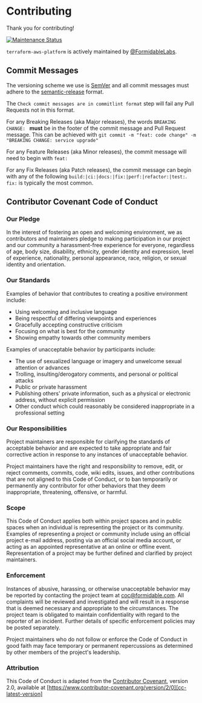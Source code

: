 # Contributing

Thank you for contributing!

<a href="https://github.com/FormidableLabs/terraform-aws-platform#maintenance-status">
  <img alt="Maintenance Status" src="https://img.shields.io/badge/maintenance-active-green.svg" />
</a>

`terraform-aws-platform` is actively maintained by [@FormidableLabs][formidable-github].

## Commit Messages

The versioning scheme we use is [SemVer](http://semver.org/) and all commit messages must adhere to the [semantic-release](https://semantic-release.gitbook.io/semantic-release/#commit-message-format) format.

The `Check commit messages are in commitlint format` step will fail any Pull Requests not in this format.

For any Breaking Releases (aka Major releases), the words `BREAKING CHANGE: ` **must** be in the footer of the commit message and Pull Request message. This can be achieved with `git commit -m "feat: code change" -m "BREAKING CHANGE: service upgrade"`

For any Feature Releases (aka Minor releases), the commit message will need to begin with `feat:`

For any Fix Releases (aka Patch releases), the commit message can begin with any of the following `build:|ci:|docs:|fix:|perf:|refactor:|test:`. `fix:` is typically the most common.

## Contributor Covenant Code of Conduct

### Our Pledge

In the interest of fostering an open and welcoming environment, we as
contributors and maintainers pledge to making participation in our project and
our community a harassment-free experience for everyone, regardless of age, body
size, disability, ethnicity, gender identity and expression, level of experience,
nationality, personal appearance, race, religion, or sexual identity and
orientation.

### Our Standards

Examples of behavior that contributes to creating a positive environment
include:

- Using welcoming and inclusive language
- Being respectful of differing viewpoints and experiences
- Gracefully accepting constructive criticism
- Focusing on what is best for the community
- Showing empathy towards other community members

Examples of unacceptable behavior by participants include:

- The use of sexualized language or imagery and unwelcome sexual attention or
  advances
- Trolling, insulting/derogatory comments, and personal or political attacks
- Public or private harassment
- Publishing others' private information, such as a physical or electronic
  address, without explicit permission
- Other conduct which could reasonably be considered inappropriate in a
  professional setting

### Our Responsibilities

Project maintainers are responsible for clarifying the standards of acceptable
behavior and are expected to take appropriate and fair corrective action in
response to any instances of unacceptable behavior.

Project maintainers have the right and responsibility to remove, edit, or
reject comments, commits, code, wiki edits, issues, and other contributions
that are not aligned to this Code of Conduct, or to ban temporarily or
permanently any contributor for other behaviors that they deem inappropriate,
threatening, offensive, or harmful.

### Scope

This Code of Conduct applies both within project spaces and in public spaces
when an individual is representing the project or its community. Examples of
representing a project or community include using an official project e-mail
address, posting via an official social media account, or acting as an appointed
representative at an online or offline event. Representation of a project may be
further defined and clarified by project maintainers.

### Enforcement

Instances of abusive, harassing, or otherwise unacceptable behavior may be
reported by contacting the project team at coc@formidable.com. All
complaints will be reviewed and investigated and will result in a response that
is deemed necessary and appropriate to the circumstances. The project team is
obligated to maintain confidentiality with regard to the reporter of an incident.
Further details of specific enforcement policies may be posted separately.

Project maintainers who do not follow or enforce the Code of Conduct in good
faith may face temporary or permanent repercussions as determined by other
members of the project's leadership.

### Attribution

This Code of Conduct is adapted from the [Contributor Covenant][cc-homepage], version 2.0,
available at [https://www.contributor-covenant.org/version/2/0][cc-latest-version]

<!-- Links -->

[cc-homepage]: http://contributor-covenant.org
[cc-latest-version]: https://www.contributor-covenant.org/version/2/0/code_of_conduct
[formidable-github]: https://www.github.com/FormidableLabs

